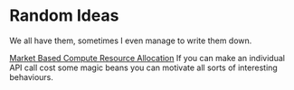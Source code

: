 # Random Ideas

We all have them, sometimes I even manage to write them down.

[Market Based Compute Resource Allocation](internalcomputemarket.md) If you can make an individual API call cost some magic beans you can motivate all sorts of interesting behaviours. 
